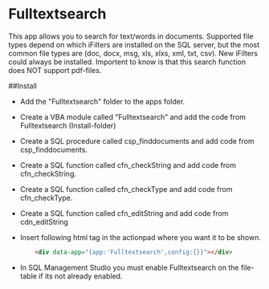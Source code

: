 # Fulltextsearch 
This app allows you to search for text/words in documents. 
Supported file types depend on which iFilters are installed on the SQL server, but the most common file types are (doc, docx, msg, xls, xlxs, xml, txt, csv). New iFilters could always be installed.
Importent to know is that this search function does NOT support pdf-files. 


##Install
*	Add the "Fulltextsearch" folder to the apps folder.
*	Create a VBA module called "Fulltextsearch" and add the code from Fulltextsearch (Install-folder)
*	Create a SQL procedure called csp_finddocuments and add code from csp_finddocuments.
*	Create a SQL function called cfn_checkString and add code from cfn_checkString.
*	Create a SQL function called cfn_checkType and add code from cfn_checkType.
*	Create a SQL function called cfn_editString and add code from cdn_editString
*	Insert following html tag in the actionpad where you want it to be shown. 
	```html
		<div data-app="{app:'Fulltextsearch',config:{}}"></div>
	```

*	In SQL Management Studio you must enable Fulltextsearch on the file-table if its not already enabled.


